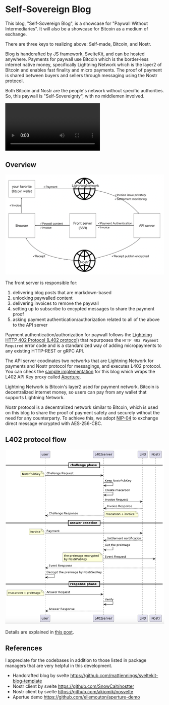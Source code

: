 # Self-Sovereign Blog

This blog, "Self-Sovereign Blog", is a showcase for "Paywall Without Intermediaries". It will also be a showcase for Bitcoin as a medium of exchange.

There are three keys to realizing above: Self-made, Bitcoin, and Nostr.

Blog is handcrafted by JS framework, SvelteKit, and can be hosted anywhere. Payments for paywall use Bitcoin which is the border-less internet native money, specifically Lightning Network which is the layer2 of Bitcoin and enables fast finality and micro payments. The proof of payment is shared between buyers and sellers through messaging using the Nostr protocol.

Both Bitcoin and Nostr are the people's network without specific authorities. So, this paywall is "Self-Sovereignty", with no middlemen involved.

![demo](/posts/004_paywall-without-intermediaries/after_low.mp4)

## Overview

![overview](doc/overview.png)

The front server is responsible for:

1.  delivering blog posts that are markdown-based
2.  unlocking paywalled content
3.  delivering invoices to remove the paywall
4.  setting up to subscribe to encypted messages to share the payment proof
5.  asking payment authentication/authorization related to all of the above to the API server

Payment authentication/authorization for paywall follows the [Lightning HTTP 402 Protocol (L402 protocol)](https://github.com/lightning/blips/pull/26) that repurposes the `HTTP 402 Payment Required` error code and is a standardized way of adding micropayments to any existing HTTP-REST or gRPC API.

The API server coodinates two networks that are Lightning Network for payments and Nostr protocol for messagings, and executes L402 protocol. You can check the [sample implementation](https://github.com/studioTeaTwo/simple-l402-server) for this blog which wraps the L402 API Key proxy called [Aperture](https://github.com/lightninglabs/aperture).

Lightning Network is Bitcoin's layer2 used for payment network. Bitcoin is decentralized internet money, so users can pay from any wallet that supports Lightning Network.

Nostr protocol is a decentralized network similar to Bitcoin, which is used on this blog to share the proof of payment safety and securely without the need for any counterparty. To achieve this, we adopt [NIP-04](https://github.com/nostr-protocol/nips/blob/master/04.md) to exchange direct message encrypted with AES-256-CBC.

## L402 protocol flow

![challenge-response.sequence](doc/challenge-response.sequence.png)

Details are explained in [this post](https://self-sovereign.blog.teatwo.dev/articles/004_paywall-without-intermediaries).

## References

I appreciate for the codebases in addition to those listed in package managers that are very helpful in this development.

- Handcrafted blog by svelte
  https://github.com/mattjennings/sveltekit-blog-template
- Nostr client by svelte
  https://github.com/SnowCait/nostter
- Nostr client by svelte
  https://github.com/akiomik/nosvelte
- Apertue demo
  https://github.com/ellemouton/aperture-demo
